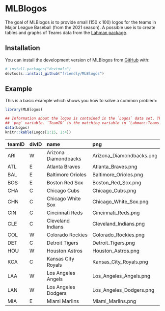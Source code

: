 
<!-- README.md is generated from README.Rmd. Please edit that file -->

# MLBlogos

<!-- badges: start -->
<!-- badges: end -->

The goal of MLBlogos is to provide small (150 x 100) logos for the teams
in Major League Baseball (from the 2021 season). A possible use is to
create tables and graphs of Teams data from the [Lahman
package](https://github.com/cdalzell/Lahman).

## Installation

You can install the development version of MLBlogos from
[GitHub](https://github.com/) with:

``` r
# install.packages("devtools")
devtools::install_github("friendly/MLBlogos")
```

## Example

This is a basic example which shows you how to solve a common problem:

``` r
library(MLBlogos)

## Information about the logos is contained in the `Logos` data set. The file name of each logo (in PNG format) is contained in the
## `png` variable. `TeamID` is the matching variable in `Lahman::Teams`.
data(Logos)
knitr::kable(Logos[1:15, 1:4])
```

| teamID | divID | name                 | png                      |
|:-------|:------|:---------------------|:-------------------------|
| ARI    | W     | Arizona Diamondbacks | Arizona_Diamondbacks.png |
| ATL    | E     | Atlanta Braves       | Atlanta_Braves.png       |
| BAL    | E     | Baltimore Orioles    | Baltimore_Orioles.png    |
| BOS    | E     | Boston Red Sox       | Boston_Red_Sox.png       |
| CHA    | C     | Chicago Cubs         | Chicago_Cubs.png         |
| CHN    | C     | Chicago White Sox    | Chicago_White_Sox.png    |
| CIN    | C     | Cincinnati Reds      | Cincinnati_Reds.png      |
| CLE    | C     | Cleveland Indians    | Cleveland_Indians.png    |
| COL    | W     | Colorado Rockies     | Colorado_Rockies.png     |
| DET    | C     | Detroit Tigers       | Detroit_Tigers.png       |
| HOU    | W     | Houston Astros       | Houston_Astros.png       |
| KCA    | C     | Kansas City Royals   | Kansas_City_Royals.png   |
| LAA    | W     | Los Angeles Angels   | Los_Angeles_Angels.png   |
| LAN    | W     | Los Angeles Dodgers  | Los_Angeles_Dodgers.png  |
| MIA    | E     | Miami Marlins        | Miami_Marlins.png        |
